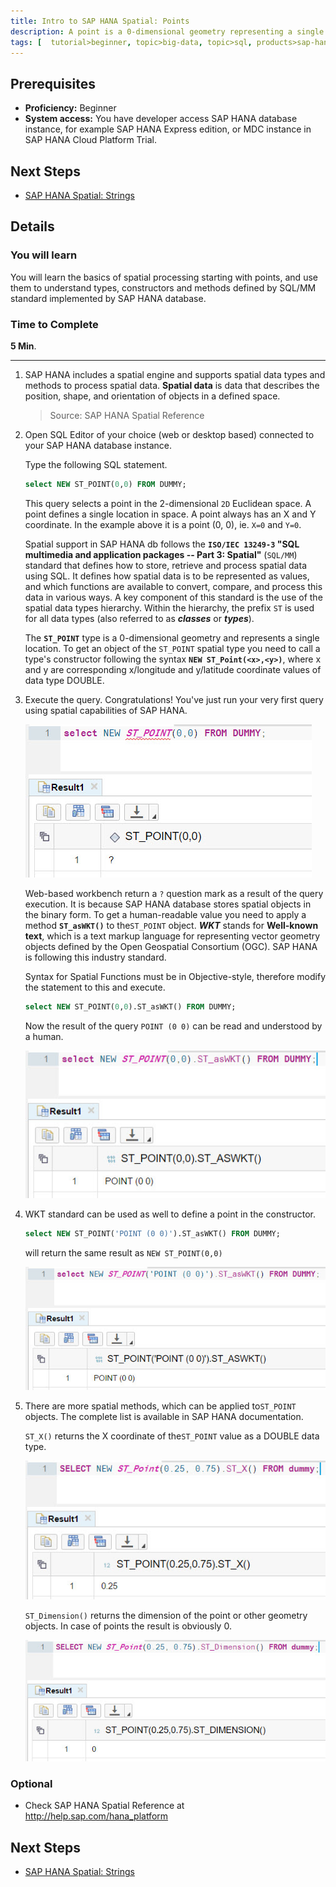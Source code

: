 ```yaml
---
title: Intro to SAP HANA Spatial: Points
description: A point is a 0-dimensional geometry representing a single location
tags: [  tutorial>beginner, topic>big-data, topic>sql, products>sap-hana, products>sap-hana,-express-edition ]
---
```

## Prerequisites  
 - **Proficiency:** Beginner
 - **System access:** You have developer access SAP HANA database instance, for example SAP HANA Express edition, or MDC instance in SAP HANA Cloud Platform Trial.

## Next Steps
 - [SAP HANA Spatial: Strings](http://go.sap.com/developer/tutorials/hana-spatial-intro2-string.html)

## Details
### You will learn  
You will learn the basics of spatial processing starting with points, and use them to understand types, constructors and methods defined by SQL/MM standard implemented by SAP HANA database.

### Time to Complete
**5 Min**.

---

1. SAP HANA includes a spatial engine and supports spatial data types and methods to process spatial data. **Spatial data** is data that describes the position, shape, and orientation of objects in a defined space.

    >Source: SAP HANA Spatial Reference

2. Open SQL Editor of your choice (web or desktop based) connected to your SAP HANA database instance.

    Type the following SQL statement.
    ```sql
    select NEW ST_POINT(0,0) FROM DUMMY;
    ```

    This query selects a point in the 2-dimensional `2D` Euclidean space. A point defines a single location in space. A point always has an X and Y coordinate. In the example above it is a point (0, 0), ie. `X=0` and `Y=0`.

    Spatial support in SAP HANA db follows the **`ISO/IEC 13249-3` "SQL multimedia and application packages -- Part 3: Spatial"** (`SQL/MM`) standard that defines how to store, retrieve and process spatial data using SQL. It defines how spatial data is to be represented as values, and which functions are available to convert, compare, and process this data in various ways. A key component of this standard is the use of the spatial data types hierarchy. Within the hierarchy, the prefix `ST` is used for all data types (also referred to as ___classes___ or ___types___).

    The **`ST_POINT`** type is a 0-dimensional geometry and represents a single location. To get an object of the `ST_POINT` spatial type you need to call a type's constructor following the syntax **`NEW ST_Point(<x>,<y>)`**, where x and y are corresponding x/longitude and y/latitude coordinate values of data type DOUBLE.

2. Execute the query. Congratulations! You've just run your very first query using spatial capabilities of SAP HANA.

    ![Select a point](spatial0101.jpg)

    Web-based workbench return a `?` question mark as a result of the query execution. It is because SAP HANA database stores spatial objects in the binary form. To get a human-readable value you need to apply a method **`ST_asWKT()`** to the`ST_POINT` object. ___WKT___ stands for **Well-known text**, which is a text markup language for representing vector geometry objects defined by the Open Geospatial Consortium (OGC). SAP HANA is following this industry standard.

    Syntax for Spatial Functions must be in Objective-style, therefore modify the statement to this and execute.

    ```sql
    select NEW ST_POINT(0,0).ST_asWKT() FROM DUMMY;
    ```

    Now the result of the query `POINT (0 0)` can be read and understood by a human.

    ![Select a point as WKT](spatial0102.jpg)

3. WKT standard can be used as well to define a point in the constructor.

    ```sql
    select NEW ST_POINT('POINT (0 0)').ST_asWKT() FROM DUMMY;
    ```

    will return the same result as `NEW ST_POINT(0,0)`

    ![Select a point as WKT defined as WKT](spatial0103.jpg)

4. There are more spatial methods, which can be applied to`ST_POINT` objects. The complete list is available in SAP HANA documentation.

    `ST_X()` returns the X coordinate of the`ST_POINT` value as a DOUBLE data type.

    ![Return X](spatial0104.jpg)

    `ST_Dimension()` returns the dimension of the point or other geometry objects. In case of points the result is obviously 0.

    ![Return dimension](spatial0105.jpg)

### Optional
 - Check SAP HANA Spatial Reference at http://help.sap.com/hana_platform

## Next Steps
 - [SAP HANA Spatial: Strings](http://go.sap.com/developer/tutorials/hana-spatial-intro2-string.html)
